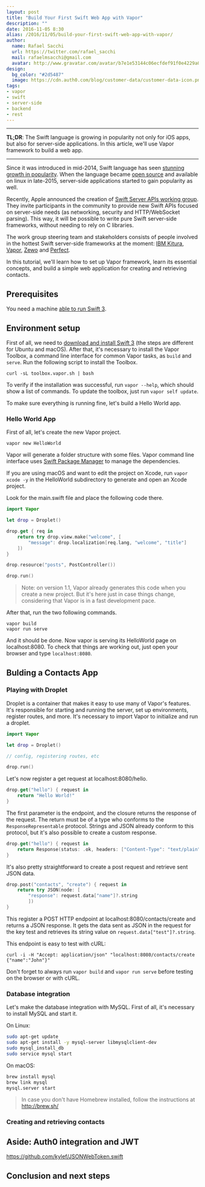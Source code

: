 ```yaml
---
layout: post
title: "Build Your First Swift Web App with Vapor"
description: ""
date: 2016-11-05 8:30
alias: /2016/11/05/build-your-first-swift-web-app-with-vapor/
author:
  name: Rafael Sacchi
  url: https://twitter.com/rafael_sacchi
  mail: rafaelmsacchi@gmail.com
  avatar: http://www.gravatar.com/avatar/b7e1e53144c06ecfdef91f0e4229a08a
design:
  bg_color: "#2d5487"
  image: https://cdn.auth0.com/blog/customer-data/customer-data-icon.png
tags:
- vapor
- swift
- server-side
- backend
- rest
---
```


---

**TL;DR**: The Swift language is growing in popularity not only for iOS apps, but also for server-side applications. In this article, we'll use Vapor framework to build a web app.

---

Since it was introduced in mid-2014, Swift language has seen [stunning growth in popularity](http://redmonk.com/sogrady/2016/07/20/language-rankings-6-16/). When the language became [open source](https://developer.apple.com/swift/blog/?id=34) and available on linux in late-2015, server-side applications started to gain popularity as well.

Recently, Apple announced the creation of [Swift Server APIs working group](https://swift.org/blog/server-api-workgroup/). They invite participants in the community to provide new Swift APIs focused on server-side needs (as networking, security and HTTP/WebSocket parsing). This way, it will be possible to write pure Swift server-side frameworks, without needing to rely on C libraries. 

The work group steering team and stakeholders consists of people involved in the hottest Swift server-side frameworks at the moment: [IBM Kitura](https://github.com/IBM-Swift/Kitura), [Vapor](https://github.com/vapor/vapor), [Zewo](https://github.com/Zewo/Zewo) and [Perfect](https://github.com/PerfectlySoft/Perfect).

In this tutorial, we'll learn how to set up Vapor framework, learn its essential concepts, and build a simple web application for creating and retrieving contacts.

## Prerequisites

You need a machine [able to run Swift 3](https://swift.org/download/).

## Environment setup

First of all, we need to [download and install Swift 3](https://swift.org/download/) (the steps are different for Ubuntu and macOS). After that, it's necessary to install the Vapor Toolbox, a command line interface for common Vapor tasks, as `build` and `serve`. Run the following script to install the Toolbox.

`curl -sL toolbox.vapor.sh | bash`

To verify if the installation was successful, run `vapor --help`, which should show a list of commands. To update the toolbox, just run `vapor self update`.

To make sure everything is running fine, let's build a Hello World app.

### Hello World App

First of all, let's create the new Vapor project.

`vapor new HelloWorld`

Vapor will generate a folder structure with some files. Vapor command line interface uses [Swift Package Manager](https://swift.org/package-manager/) to manage the dependencies.

If you are using macOS and want to edit the project on Xcode, run `vapor xcode -y` in the HelloWorld subdirectory to generate and open an Xcode project.

Look for the main.swift file and place the following code there.

```swift
import Vapor

let drop = Droplet()

drop.get { req in
    return try drop.view.make("welcome", [
    	"message": drop.localization[req.lang, "welcome", "title"]
    ])
}

drop.resource("posts", PostController())

drop.run()

```

> Note: on version 1.1, Vapor already generates this code when you create a new project. But it's here just in case things change, considering that Vapor is in a fast development pace.

After that, run the two following commands.

```
vapor build
vapor run serve
```

And it should be done. Now vapor is serving its HelloWorld page on localhost:8080. To check that things are working out, just open your browser and type `localhost:8080`.


## Bulding a Contacts App

### Playing with Droplet

Droplet is a container that makes it easy to use many of Vapor's features. It's responsible for starting and running the server, set up environments, register routes, and more. It's necessary to import Vapor to initialize and run a droplet.

```swift
import Vapor

let drop = Droplet()

// config, registering routes, etc

drop.run()
```

Let's now register a get request at localhost:8080/hello.

```swift
drop.get("hello") { request in
    return "Hello World!"
}
```

The first parameter is the endpoint, and the closure returns the response of the request. The return must be of a type who conforms to the `ResponseRepresentable` protocol. Strings and JSON already conform to this protocol, but it's also possible to create a custom response.

```swift
drop.get("hello") { request in
	return Response(status: .ok, headers: ["Content-Type": "text/plain"], body: "Hello, World!")
}
```

It's also pretty straightforward to create a post request and retrieve sent JSON data.

```swift
drop.post("contacts", "create") { request in
    return try JSON(node: [
        "response": request.data["name"]?.string
        ])
}
```

This register a POST HTTP endpoint at localhost:8080/contacts/create and returns a JSON response. It gets the data sent as JSON in the request for the key test and retrieves its string value on `request.data["test"]?.string`.

This endpoint is easy to test with cURL:

`curl -i -H "Accept: application/json" "localhost:8080/contacts/create {"name":"John"}"`


Don't forget to always run `vapor build` and `vapor run serve` before testing on the browser or with cURL.


### Database integration

Let's make the database integration with MySQL. First of all, it's necessary to install MySQL and start it.

On Linux:

```sh
sudo apt-get update
sudo apt-get install -y mysql-server libmysqlclient-dev
sudo mysql_install_db
sudo service mysql start
```

On macOS:

```sh
brew install mysql
brew link mysql
mysql.server start
```
> In case you don't have Homebrew installed, follow the instructions at http://brew.sh/

### Creating and retrieving contacts

## Aside: Auth0 integration and JWT

https://github.com/kylef/JSONWebToken.swift

## Conclusion and next steps